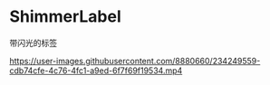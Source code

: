 #  ShimmerLabel

带闪光的标签


https://user-images.githubusercontent.com/8880660/234249559-cdb74cfe-4c76-4fc1-a9ed-6f7f69f19534.mp4

